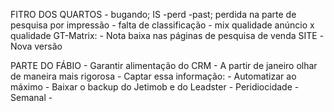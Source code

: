 


FITRO DOS QUARTOS
    - bugando; 
    IS -perd -past; perdida na parte de pesquisa por impressão
        - falta de classificação
            - mix qualidade anúncio x qualidade
    GT-Matrix:
        - Nota baixa nas páginas de pesquisa de venda
    SITE
        -Nova versão

PARTE DO FÁBIO
    - Garantir alimentação do CRM
    - A partir de janeiro olhar de maneira mais rigorosa
    - Captar essa informação:
        - Automatizar ao máximo
        - Baixar o backup do Jetimob e do Leadster
        - Peridiocidade - Semanal
    - 

